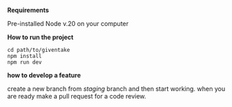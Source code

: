 **Requirements**

Pre-installed Node v.20 on your computer



**How to run the project**
```
cd path/to/giventake
npm install
npm run dev
```

**how to develop a feature**

create a new branch from *staging* branch and then start working.
when you are ready make a pull request for a code review.
